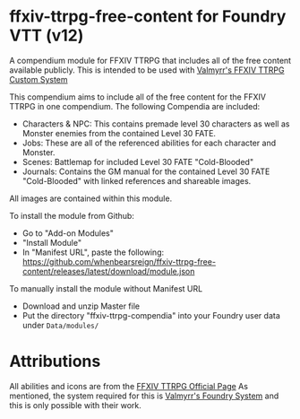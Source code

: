 # ffxiv-ttrpg-free-content for Foundry VTT (v12)
A compendium module for FFXIV TTRPG that includes all of the free content available publicly. This is intended to be used with [Valmyrr's FFXIV TTRPG Custom System](https://github.com/Valamyrr/FFxivTTRPG)

This compendium aims to include all of the free content for the FFXIV TTRPG in one compendium. The following Compendia are included:

- Characters & NPC: This contains premade level 30 characters as well as Monster enemies from the contained Level 30 FATE.
- Jobs: These are all of the referenced abilities for each character and Monster.
- Scenes: Battlemap for included Level 30 FATE "Cold-Blooded"
- Journals: Contains the GM manual for the contained Level 30 FATE "Cold-Blooded" with linked references and shareable images.

All images are contained within this module.

To install the module from Github:

  - Go to "Add-on Modules"
  - "Install Module"
  - In "Manifest URL", paste the following: https://github.com/whenbearsreign/ffxiv-ttrpg-free-content/releases/latest/download/module.json

To manually install the module without Manifest URL

  - Download and unzip Master file
  - Put the directory "ffxiv-ttrpg-compendia" into your Foundry user data under `Data/modules/`

# Attributions
  All abilities and icons are from the [FFXIV TTRPG Official Page](https://www.square-enix-shop.com/ffxivttrpg/en/)
  As mentioned, the system required for this is [Valmyrr's Foundry System](https://github.com/Valamyrr/FFxivTTRPG) and this is only possible with their work.
